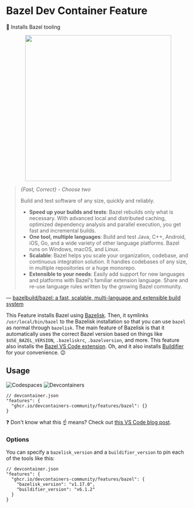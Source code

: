 # Bazel Dev Container Feature

💚 Installs Bazel tooling

<p align=center>
  <img width=400 src="https://github.com/devcontainers-community/features-bazel/assets/61068799/48f7037a-f389-463c-b9b5-954f169f8aaf">
</p>

> _{Fast, Correct} - Choose two_
>
> Build and test software of any size, quickly and reliably.
>
> - **Speed up your builds and tests**: Bazel rebuilds only what is necessary.
>   With advanced local and distributed caching, optimized dependency analysis
>   and parallel execution, you get fast and incremental builds.
> - **One tool, multiple languages**: Build and test Java, C++, Android, iOS,
>   Go, and a wide variety of other language platforms. Bazel runs on Windows,
>   macOS, and Linux.
> - **Scalable**: Bazel helps you scale your organization, codebase, and
>   continuous integration solution. It handles codebases of any size, in
>   multiple repositories or a huge monorepo.
> - **Extensible to your needs**: Easily add support for new languages and
>   platforms with Bazel's familiar extension language. Share and re-use
>   language rules written by the growing Bazel community.

<!-- prettier-ignore -->
&mdash; [bazelbuild/bazel: a fast, scalable, multi-language and extensible build system](https://github.com/bazelbuild/bazel)

This Feature installs Bazel using [Bazelisk]. Then, it symlinks
`/usr/local/bin/bazel` to the Bazelisk installation so that you can use `bazel`
as normal through `bazelisk`. The main feature of Bazelisk is that it
automatically uses the correct Bazel version based on things like
`$USE_BAZEL_VERSION`, `.bazeliskrc`, `.bazelversion`, and more. This feature
also installs the [Bazel VS Code extension]. Oh, and it also installs
[Buildifier] for your convenience. 😉

## Usage

![Codespaces](https://img.shields.io/static/v1?style=for-the-badge&message=Codespaces&color=181717&logo=GitHub&logoColor=FFFFFF&label=)
![Devcontainers](https://img.shields.io/static/v1?style=for-the-badge&message=Devcontainers&color=2496ED&logo=Docker&logoColor=FFFFFF&label=)

```jsonc
// devcontainer.json
"features": {
  "ghcr.io/devcontainers-community/features/bazel": {}
}
```

❓ Don't know what this ☝ means? Check out [this VS Code blog post].

### Options

You can specify a `bazelisk_version` and a `buildifier_version` to pin each of
the tools like this:

```jsonc
// devcontainer.json
"features": {
  "ghcr.io/devcontainers-community/features/bazel": {
    "bazelisk_version": "v1.17.0",
    "buildifier_version": "v6.1.2"
  }
}
```

<!-- prettier-ignore-start -->
[this vs code blog post]: https://code.visualstudio.com/blogs/2022/09/15/dev-container-features
[bazelisk]: https://github.com/bazelbuild/bazelisk#readme
[buildifier]: https://github.com/bazelbuild/buildtools/tree/master/buildifier#readme
[bazel vs code extension]: https://marketplace.visualstudio.com/items?itemName=BazelBuild.vscode-bazel
<!-- prettier-ignore-end -->

